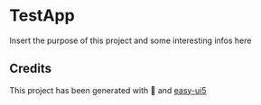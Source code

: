 # TestApp
Insert the purpose of this project and some interesting infos here


## Credits
This project has been generated with 💙 and [easy-ui5](https://github.com/SAP)
